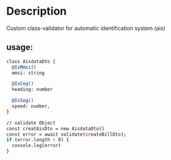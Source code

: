 # Description

Custom class-validator for automatic identification system (ais)

## usage:

```bash
class AisdataDto {
  @IsMmsi()
  mmsi: string

  @IsCog()
  heading: number

  @IsSog()
  speed: number,
}

// validate Object
const creatAisDto = new AisdataDto()
const error = await validate(createBillDto);
if (error.length > 0) {
  console.log(error)
}
```
